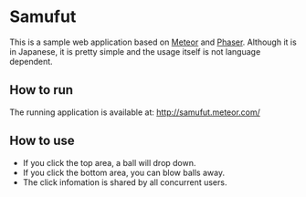 Samufut
=======

This is a sample web application based on
[Meteor](https://www.meteor.com/) and
[Phaser](http://phaser.io/).
Although it is in Japanese,
it is pretty simple and the usage itself is not language dependent.

How to run
----------

The running application is available at:
<http://samufut.meteor.com/>

How to use
----------

- If you click the top area, a ball will drop down.
- If you click the bottom area, you can blow balls away.
- The click infomation is shared by all concurrent users.
